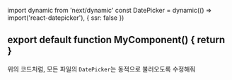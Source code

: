 import dynamic from 'next/dynamic'
const DatePicker = dynamic(() => import('react-datepicker'), { ssr: false })

export default function MyComponent() {
  return <DatePicker />
}
---------
위의 코드처럼, 모든 파일의 `DatePicker`는 동적으로 불러오도록 수정해줘